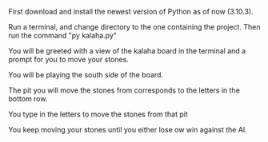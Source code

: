 First download and install the newest version of Python as of now (3.10.3).

Run a terminal, and change directory to the one containing the project. Then run the command "py kalaha.py"

You will be greeted with a view of the kalaha board in the terminal and a prompt for you to move your stones. 

You will be playing the south side of the board.

The pit you will move the stones from corresponds to the letters in the bottom row.

You type in the letters to move the stones from that pit

You keep moving your stones until you either lose ow win against the AI.
